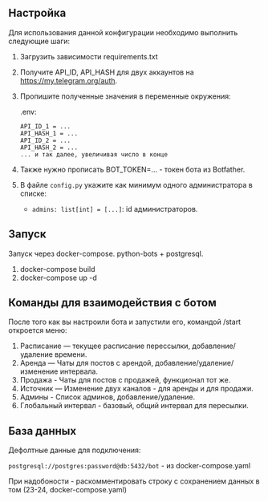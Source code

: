 ## Настройка

Для использования данной конфигурации необходимо выполнить следующие шаги:

1. Загрузить зависимости requirements.txt
2. Получите API_ID, API_HASH для двух аккаунтов на https://my.telegram.org/auth.
3. Пропишите полученные значения в переменные окружения:

    .env:
    ```
    API_ID_1 = ...
    API_HASH_1 = ...
    API_ID_2 = ...
    API_HASH_2 = ...
    ... и так далее, увеличивая число в конце
    ```
4. Также нужно прописать BOT_TOKEN=... - токен бота из Botfather.
5. В файле `config.py` укажите как минимум одного администратора в списке:
    - `admins: list[int] = [...]`: id администраторов.

## Запуск
Запуск через docker-compose. python-bots + postgresql.

1. docker-compose build
2. docker-compose up -d

## Команды для взаимодействия с ботом

После того как вы настроили бота и запустили его, командой /start откроется меню:

   1. Расписание — текущее расписание перессылки, добавление/удаление времени.
   2. Аренда — Чаты для постов с арендой, добавление/удаление/изменение интервала.
   3. Продажа - Чаты для постов с продажей, функционал тот же. 
   4. Источник — Изменение двух каналов - для аренды и для продажи.
   5. Админы - Список админов, добавление/удаление.
   6. Глобальный интервал - базовый, общий интервал для пересылки.

## База данных

Дефолтные данные для подключения:

   `postgresql://postgres:password@db:5432/bot` - из docker-compose.yaml

При надобоности - раскомментировать строку с сохранением данных в том (23-24, docker-compose.yaml)
